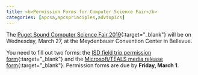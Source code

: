 ```yaml
---
title: <b>Permission Forms for Computer Science Fair</b>
categories: [apcsa,apcsprinciples,advtopics]
---
```

The [Puget Sound Computer Science Fair 2019](http://www.tealscsfair.org/wa/){:target="_blank"} will be on Wednesday, March 27, at the Meydenbauer Convention Center in Bellevue.

You need to fill out two forms: the [ISD field trip permission form](https://www.issaquah.wednet.edu/docs/default-source/district/regulations-manual/2000/2320f1e-permission-form.pdf){:target="_blank"} and the [Microsoft/TEALS media release form](https://issaquahwednet-my.sharepoint.com/:b:/g/personal/stutlerk_issaquah_wednet_edu/EfuyQBGnwPZJpAl2NjpJ3bsB_PQst2UnguWcUb6jQoR9yA?e=0eyIyJ){:target="_blank"}. Permission forms are due by <b>Friday, March 1</b>.
